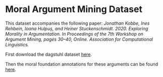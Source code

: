 # Moral Argument Mining Dataset

This dataset accompanies the following paper:
*Jonathan Kobbe, Ines Rehbein, Ioana Hulpuș, and Heiner Stuckenschmidt. 2020. Exploring Morality in Argumentation. In Proceedings of the 7th Workshop on Argument Mining, pages 30–40, Online. Association for Computational Linguistics.*

First download the dagstuhl dataset [here](https://zenodo.org/record/3973285).

Then the moral foundation annotations for these arguments can be found [here](https://github.com/dwslab/Morality-in-Arguments).